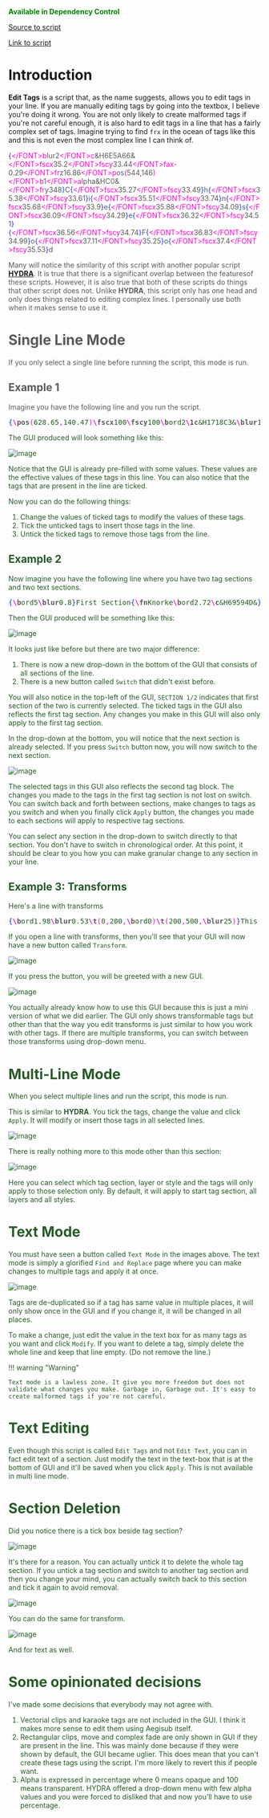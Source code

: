 <font color="green">**Available in Dependency Control**</font>

[Source to script](https://github.com/PhosCity/Aegisub-Scripts/blob/main/macros/phos.EditTags.norg)

[Link to script](https://github.com/PhosCity/Aegisub-Scripts/blob/main/macros/phos.EditTags.moon)

# Introduction

**Edit Tags** is a script that, as the name suggests, allows you to edit tags in your line. If you are manually editing tags by going into the textbox, I believe you're doing it wrong. You are not only likely to create malformed tags if you're not careful enough, it is also hard to edit tags in a line that has a fairly complex set of tags. Imagine trying to find `frx` in the ocean of tags like this and this is not even the most complex line I can think of.

<FONT COLOR="#285A28"><FONT COLOR="#1432FF">{</FONT><FONT COLOR="#5A5A5A"><FONT COLOR="#5A5A5A"><FONT COLOR="#5A5A5A"><FONT COLOR="#FF00C8">\</FONT>b</FONT>lur</FONT></FONT>2<FONT COLOR="#5A5A5A"><FONT COLOR="#FF00C8">\</FONT>c</FONT>&H6E5A66&<FONT COLOR="#5A5A5A"><FONT COLOR="#FF00C8">\</FONT>fscx</FONT>35.2<FONT COLOR="#5A5A5A"><FONT COLOR="#FF00C8">\</FONT>fscy</FONT>33.44<FONT COLOR="#5A5A5A"><FONT COLOR="#FF00C8">\</FONT>fax</FONT>-0.29<FONT COLOR="#5A5A5A"><FONT COLOR="#FF00C8">\</FONT>fr</FONT>z16.86<FONT COLOR="#5A5A5A"><FONT COLOR="#5A5A5A"><FONT COLOR="#FF00C8">\</FONT>p</FONT>os</FONT><FONT COLOR="#FF00C8">(</FONT>544<FONT COLOR="#FF00C8">,</FONT>146<FONT COLOR="#FF00C8">)</FONT><FONT COLOR="#5A5A5A"><FONT COLOR="#FF00C8">\</FONT>b</FONT>1<FONT COLOR="#5A5A5A"><FONT COLOR="#5A5A5A"><FONT COLOR="#FF00C8">\</FONT>a</FONT>lpha</FONT>&HC0&<FONT COLOR="#5A5A5A"><FONT COLOR="#FF00C8">\</FONT>fr</FONT>y348<FONT COLOR="#1432FF">}</FONT>C<FONT COLOR="#1432FF">{</FONT><FONT COLOR="#5A5A5A"><FONT COLOR="#FF00C8">\</FONT>fscx</FONT>35.27<FONT COLOR="#5A5A5A"><FONT COLOR="#FF00C8">\</FONT>fscy</FONT>33.49<FONT COLOR="#1432FF">}</FONT>h<FONT COLOR="#1432FF">{</FONT><FONT COLOR="#5A5A5A"><FONT COLOR="#FF00C8">\</FONT>fscx</FONT>35.38<FONT COLOR="#5A5A5A"><FONT COLOR="#FF00C8">\</FONT>fscy</FONT>33.61<FONT COLOR="#1432FF">}</FONT>i<FONT COLOR="#1432FF">{</FONT><FONT COLOR="#5A5A5A"><FONT COLOR="#FF00C8">\</FONT>fscx</FONT>35.51<FONT COLOR="#5A5A5A"><FONT COLOR="#FF00C8">\</FONT>fscy</FONT>33.74<FONT COLOR="#1432FF">}</FONT>n<FONT COLOR="#1432FF">{</FONT><FONT COLOR="#5A5A5A"><FONT COLOR="#FF00C8">\</FONT>fscx</FONT>35.68<FONT COLOR="#5A5A5A"><FONT COLOR="#FF00C8">\</FONT>fscy</FONT>33.9<FONT COLOR="#1432FF">}</FONT>e<FONT COLOR="#1432FF">{</FONT><FONT COLOR="#5A5A5A"><FONT COLOR="#FF00C8">\</FONT>fscx</FONT>35.88<FONT COLOR="#5A5A5A"><FONT COLOR="#FF00C8">\</FONT>fscy</FONT>34.09<FONT COLOR="#1432FF">}</FONT>s<FONT COLOR="#1432FF">{</FONT><FONT COLOR="#5A5A5A"><FONT COLOR="#FF00C8">\</FONT>fscx</FONT>36.09<FONT COLOR="#5A5A5A"><FONT COLOR="#FF00C8">\</FONT>fscy</FONT>34.29<FONT COLOR="#1432FF">}</FONT>e<FONT COLOR="#1432FF">{</FONT><FONT COLOR="#5A5A5A"><FONT COLOR="#FF00C8">\</FONT>fscx</FONT>36.32<FONT COLOR="#5A5A5A"><FONT COLOR="#FF00C8">\</FONT>fscy</FONT>34.51<FONT COLOR="#1432FF">}</FONT> <FONT COLOR="#1432FF">{</FONT><FONT COLOR="#5A5A5A"><FONT COLOR="#FF00C8">\</FONT>fscx</FONT>36.56<FONT COLOR="#5A5A5A"><FONT COLOR="#FF00C8">\</FONT>fscy</FONT>34.74<FONT COLOR="#1432FF">}</FONT>F<FONT COLOR="#1432FF">{</FONT><FONT COLOR="#5A5A5A"><FONT COLOR="#FF00C8">\</FONT>fscx</FONT>36.83<FONT COLOR="#5A5A5A"><FONT COLOR="#FF00C8">\</FONT>fscy</FONT>34.99<FONT COLOR="#1432FF">}</FONT>o<FONT COLOR="#1432FF">{</FONT><FONT COLOR="#5A5A5A"><FONT COLOR="#FF00C8">\</FONT>fscx</FONT>37.11<FONT COLOR="#5A5A5A"><FONT COLOR="#FF00C8">\</FONT>fscy</FONT>35.25<FONT COLOR="#1432FF">}</FONT>o<FONT COLOR="#1432FF">{</FONT><FONT COLOR="#5A5A5A"><FONT COLOR="#FF00C8">\</FONT>fscx</FONT>37.4<FONT COLOR="#5A5A5A"><FONT COLOR="#FF00C8">\</FONT>fscy</FONT>35.53<FONT COLOR="#1432FF">}</FONT>d

Many will notice the similarity of this script with another popular script [**HYDRA**](https://typesettingtools.github.io/depctrl-browser/macros/ua.HYDRA/). It is true that there is a significant overlap between the featuresof these scripts. However, it is also true that both of these scripts do things that other script does not. Unlike **HYDRA**, this script only has one head and only does things related to editing complex lines. I personally use both when it makes sense to use it.

# Single Line Mode

If you only select a single line before running the script, this mode is run.

## Example 1

Imagine you have the following line and you run the script.

<pre>
<FONT COLOR="#285A28"><FONT COLOR="#1432FF">{</FONT><FONT COLOR="#5A5A5A"><b><FONT COLOR="#5A5A5A"><b><FONT COLOR="#FF00C8">\</FONT>p</b></FONT>os</b></FONT><FONT COLOR="#FF00C8">(</FONT>628.65<FONT COLOR="#FF00C8">,</FONT>140.47<FONT COLOR="#FF00C8">)</FONT><FONT COLOR="#5A5A5A"><b><FONT COLOR="#FF00C8">\</FONT>fscx</b></FONT>100<FONT COLOR="#5A5A5A"><b><FONT COLOR="#FF00C8">\</FONT>fscy</b></FONT>100<FONT COLOR="#5A5A5A"><b><FONT COLOR="#FF00C8">\</FONT>b</b></FONT>ord2<FONT COLOR="#5A5A5A"><b><FONT COLOR="#FF00C8">\</FONT>1c</b></FONT>&H1718C3&<FONT COLOR="#5A5A5A"><b><FONT COLOR="#5A5A5A"><b><FONT COLOR="#5A5A5A"><b><FONT COLOR="#FF00C8">\</FONT>b</b></FONT>lur</b></FONT></b></FONT>1<FONT COLOR="#1432FF">}</FONT>This is a line</pre>

The GUI produced will look something like this:

![image](./assets/edittags1.png)

Notice that the GUI is already pre-filled with some values. These values are the effective values of these tags in this line. You can also notice that the tags that are present in the line are ticked.

Now you can do the following things:

1. Change the values of ticked tags to modify the values of these tags.
1. Tick the unticked tags to insert those tags in the line.
1. Untick the ticked tags to remove those tags from the line.

## Example 2

Now imagine you have the following line where you have two tag sections and two text sections.

<pre>
<FONT COLOR="#285A28"><FONT COLOR="#1432FF">{</FONT><FONT COLOR="#5A5A5A"><b><FONT COLOR="#FF00C8">\</FONT>b</b></FONT>ord5<FONT COLOR="#5A5A5A"><b><FONT COLOR="#5A5A5A"><b><FONT COLOR="#5A5A5A"><b><FONT COLOR="#FF00C8">\</FONT>b</b></FONT>lur</b></FONT></b></FONT>0.8<FONT COLOR="#1432FF">}</FONT>First Section<FONT COLOR="#1432FF">{</FONT><FONT COLOR="#5A5A5A"><b><FONT COLOR="#FF00C8">\</FONT>fn</b></FONT>Knorke<FONT COLOR="#5A5A5A"><b><FONT COLOR="#FF00C8">\</FONT>b</b></FONT>ord2.72<FONT COLOR="#5A5A5A"><b><FONT COLOR="#FF00C8">\</FONT>c</b></FONT>&H69594D&<FONT COLOR="#1432FF">}</FONT>Second Section</pre>

Then the GUI produced will be something like this:

![image](./assets/edittags2.png)

It looks just like before but there are two major difference:

1. There is now a new drop-down in the bottom of the GUI that consists of all sections of the line.
1. There is a new button called `Switch` that didn't exist before.

You will also notice in the top-left of the GUI, `SECTION 1/2` indicates that first section of the two is currently selected. The ticked tags in the GUI also reflects the first tag section. Any changes you make in this GUI will also only apply to the first tag section.

In the drop-down at the bottom, you will notice that the next section is already selected. If you press `Switch` button now, you will now switch to the next section.

![image](./assets/edittags3.png)

The selected tags in this GUI also reflects the second tag block. The changes you made to the tags in the first tag section is not lost on switch. You can switch back and forth between sections, make changes to tags as you switch and when you finally click `Apply` button, the changes you made to each sections will apply to respective tag sections.

You can select any section in the drop-down to switch directly to that section. You don't have to switch in chronological order. At this point, it should be clear to you how you can make granular change to any section in your line.

## Example 3: Transforms

Here's a line with transforms

<pre>
<FONT COLOR="#285A28"><FONT COLOR="#1432FF">{</FONT><FONT COLOR="#5A5A5A"><b><FONT COLOR="#FF00C8">\</FONT>b</b></FONT>ord1.98<FONT COLOR="#5A5A5A"><b><FONT COLOR="#5A5A5A"><b><FONT COLOR="#5A5A5A"><b><FONT COLOR="#FF00C8">\</FONT>b</b></FONT>lur</b></FONT></b></FONT>0.53<FONT COLOR="#5A5A5A"><b><FONT COLOR="#5A5A5A"><b><FONT COLOR="#5A5A5A"><b><FONT COLOR="#FF00C8">\</FONT>t</b></FONT></b></FONT></b></FONT><FONT COLOR="#FF00C8">(</FONT>0<FONT COLOR="#FF00C8">,</FONT>200<FONT COLOR="#FF00C8">,</FONT><FONT COLOR="#5A5A5A"><b><FONT COLOR="#FF00C8">\</FONT>b</b></FONT>ord0<FONT COLOR="#FF00C8">)</FONT><FONT COLOR="#5A5A5A"><b><FONT COLOR="#5A5A5A"><b><FONT COLOR="#5A5A5A"><b><FONT COLOR="#FF00C8">\</FONT>t</b></FONT></b></FONT></b></FONT><FONT COLOR="#FF00C8">(</FONT>200<FONT COLOR="#FF00C8">,</FONT>500<FONT COLOR="#FF00C8">,</FONT><FONT COLOR="#5A5A5A"><b><FONT COLOR="#5A5A5A"><b><FONT COLOR="#5A5A5A"><b><FONT COLOR="#FF00C8">\</FONT>b</b></FONT>lur</b></FONT></b></FONT>25<FONT COLOR="#FF00C8">)</FONT><FONT COLOR="#1432FF">}</FONT>This is a line</pre>

If you open a line with transforms, then you'll see that your GUI will now have a new button called `Transform`.

![image](./assets/edittags4.png)

If you press the button, you will be greeted with a new GUI.

![image](./assets/edittags5.png)

You actually already know how to use this GUI because this is just a mini version of what we did earlier. The GUI only shows transformable tags but other than that the way you edit transforms is just similar to how you work with other tags. If there are multiple transforms, you can switch between those transforms using drop-down menu.

# Multi-Line Mode

When you select multiple lines and run the script, this mode is run.

This is similar to **HYDRA**. You tick the tags, change the value and click `Apply`. It will modify or insert those tags in all selected lines.

![image](./assets/edittags6.png)

There is really nothing more to this mode other than this section:

![image](./assets/edittags7.png)

Here you can select which tag section, layer or style and the tags will only apply to those selection only. By default, it will apply to start tag section, all layers and all styles.

# Text Mode

You must have seen a button called `Text Mode` in the images above. The text mode is simply a glorified `Find and Replace` page where you can make changes to multiple tags and apply it at once.

![image](./assets/edittags8.png)

Tags are de-duplicated so if a tag has same value in multiple places, it will only show once in the GUI and if you change it, it will be changed in all places.

To make a change, just edit the value in the text box for as many tags as you want and click `Modify`. If you want to delete a tag, simply delete the whole line and keep that line empty. (Do not remove the line.)

!!! warning "Warning"

    Text mode is a lawless zone. It give you more freedom but does not validate what changes you make. Garbage in, Garbage out. It's easy to create malformed tags if you're not careful.

# Text Editing

Even though this script is called `Edit Tags` and not `Edit Text`, you can in fact edit text of a section. Just modify the text in the text-box that is at the bottom of GUI and it'll be saved when you click `Apply`. This is not available in multi line mode.

# Section Deletion

Did you notice there is a tick box beside tag section?

![image](./assets/edittags9.png)

It's there for a reason. You can actually untick it to delete the whole tag section. If you untick a tag section and switch to another tag section and then you change your mind, you can actually switch back to this section and tick it again to avoid removal.

![image](./assets/edittags10.png)

You can do the same for transform.

![image](./assets/edittags11.png)

And for text as well.

# Some opinionated decisions

I've made some decisions that everybody may not agree with.

1. Vectorial clips and karaoke tags are not included in the GUI. I think it makes more sense to edit them using Aegisub itself.
1. Rectangular clips, move and complex fade are only shown in GUI if they are present in the line. This was mainly done because if they were shown by default, the GUI became uglier. This does mean that you can't create these tags using the script. I'm more likely to revert this if people want.
1. Alpha is expressed in percentage where 0 means opaque and 100 means transparent. HYDRA offered a drop-down menu with few alpha values and you were forced to disliked that and now you'll have to use percentage.
